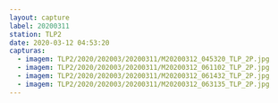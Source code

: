 ```yaml
---
layout: capture
label: 20200311
station: TLP2
date: 2020-03-12 04:53:20
capturas:
  - imagem: TLP2/2020/202003/20200311/M20200312_045320_TLP_2P.jpg
  - imagem: TLP2/2020/202003/20200311/M20200312_061102_TLP_2P.jpg
  - imagem: TLP2/2020/202003/20200311/M20200312_061432_TLP_2P.jpg
  - imagem: TLP2/2020/202003/20200311/M20200312_063135_TLP_2P.jpg
---
```

